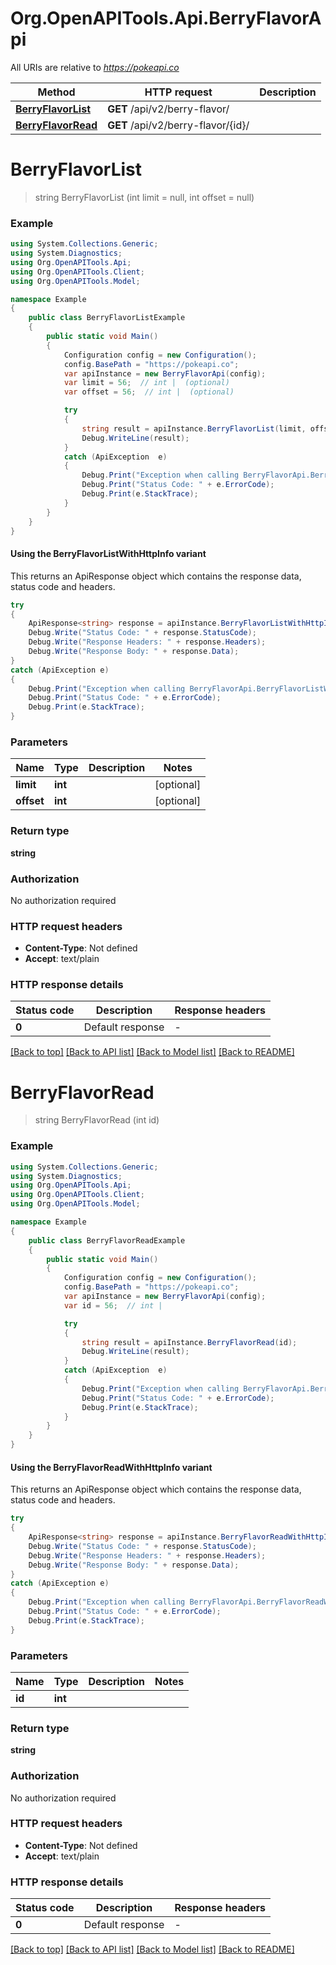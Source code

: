 # Org.OpenAPITools.Api.BerryFlavorApi

All URIs are relative to *https://pokeapi.co*

| Method | HTTP request | Description |
|--------|--------------|-------------|
| [**BerryFlavorList**](BerryFlavorApi.md#berryflavorlist) | **GET** /api/v2/berry-flavor/ |  |
| [**BerryFlavorRead**](BerryFlavorApi.md#berryflavorread) | **GET** /api/v2/berry-flavor/{id}/ |  |

<a id="berryflavorlist"></a>
# **BerryFlavorList**
> string BerryFlavorList (int limit = null, int offset = null)



### Example
```csharp
using System.Collections.Generic;
using System.Diagnostics;
using Org.OpenAPITools.Api;
using Org.OpenAPITools.Client;
using Org.OpenAPITools.Model;

namespace Example
{
    public class BerryFlavorListExample
    {
        public static void Main()
        {
            Configuration config = new Configuration();
            config.BasePath = "https://pokeapi.co";
            var apiInstance = new BerryFlavorApi(config);
            var limit = 56;  // int |  (optional) 
            var offset = 56;  // int |  (optional) 

            try
            {
                string result = apiInstance.BerryFlavorList(limit, offset);
                Debug.WriteLine(result);
            }
            catch (ApiException  e)
            {
                Debug.Print("Exception when calling BerryFlavorApi.BerryFlavorList: " + e.Message);
                Debug.Print("Status Code: " + e.ErrorCode);
                Debug.Print(e.StackTrace);
            }
        }
    }
}
```

#### Using the BerryFlavorListWithHttpInfo variant
This returns an ApiResponse object which contains the response data, status code and headers.

```csharp
try
{
    ApiResponse<string> response = apiInstance.BerryFlavorListWithHttpInfo(limit, offset);
    Debug.Write("Status Code: " + response.StatusCode);
    Debug.Write("Response Headers: " + response.Headers);
    Debug.Write("Response Body: " + response.Data);
}
catch (ApiException e)
{
    Debug.Print("Exception when calling BerryFlavorApi.BerryFlavorListWithHttpInfo: " + e.Message);
    Debug.Print("Status Code: " + e.ErrorCode);
    Debug.Print(e.StackTrace);
}
```

### Parameters

| Name | Type | Description | Notes |
|------|------|-------------|-------|
| **limit** | **int** |  | [optional]  |
| **offset** | **int** |  | [optional]  |

### Return type

**string**

### Authorization

No authorization required

### HTTP request headers

 - **Content-Type**: Not defined
 - **Accept**: text/plain


### HTTP response details
| Status code | Description | Response headers |
|-------------|-------------|------------------|
| **0** | Default response |  -  |

[[Back to top]](#) [[Back to API list]](../../README.md#documentation-for-api-endpoints) [[Back to Model list]](../../README.md#documentation-for-models) [[Back to README]](../../README.md)

<a id="berryflavorread"></a>
# **BerryFlavorRead**
> string BerryFlavorRead (int id)



### Example
```csharp
using System.Collections.Generic;
using System.Diagnostics;
using Org.OpenAPITools.Api;
using Org.OpenAPITools.Client;
using Org.OpenAPITools.Model;

namespace Example
{
    public class BerryFlavorReadExample
    {
        public static void Main()
        {
            Configuration config = new Configuration();
            config.BasePath = "https://pokeapi.co";
            var apiInstance = new BerryFlavorApi(config);
            var id = 56;  // int | 

            try
            {
                string result = apiInstance.BerryFlavorRead(id);
                Debug.WriteLine(result);
            }
            catch (ApiException  e)
            {
                Debug.Print("Exception when calling BerryFlavorApi.BerryFlavorRead: " + e.Message);
                Debug.Print("Status Code: " + e.ErrorCode);
                Debug.Print(e.StackTrace);
            }
        }
    }
}
```

#### Using the BerryFlavorReadWithHttpInfo variant
This returns an ApiResponse object which contains the response data, status code and headers.

```csharp
try
{
    ApiResponse<string> response = apiInstance.BerryFlavorReadWithHttpInfo(id);
    Debug.Write("Status Code: " + response.StatusCode);
    Debug.Write("Response Headers: " + response.Headers);
    Debug.Write("Response Body: " + response.Data);
}
catch (ApiException e)
{
    Debug.Print("Exception when calling BerryFlavorApi.BerryFlavorReadWithHttpInfo: " + e.Message);
    Debug.Print("Status Code: " + e.ErrorCode);
    Debug.Print(e.StackTrace);
}
```

### Parameters

| Name | Type | Description | Notes |
|------|------|-------------|-------|
| **id** | **int** |  |  |

### Return type

**string**

### Authorization

No authorization required

### HTTP request headers

 - **Content-Type**: Not defined
 - **Accept**: text/plain


### HTTP response details
| Status code | Description | Response headers |
|-------------|-------------|------------------|
| **0** | Default response |  -  |

[[Back to top]](#) [[Back to API list]](../../README.md#documentation-for-api-endpoints) [[Back to Model list]](../../README.md#documentation-for-models) [[Back to README]](../../README.md)

